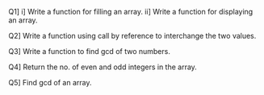 Q1] i] Write a function for filling an array.
    ii] Write a function for displaying an array.

Q2] Write a function using call by reference to interchange the two values.

Q3] Write a function to find gcd of two numbers.

Q4] Return the no. of even and odd integers in the array.

Q5] Find gcd of an array.